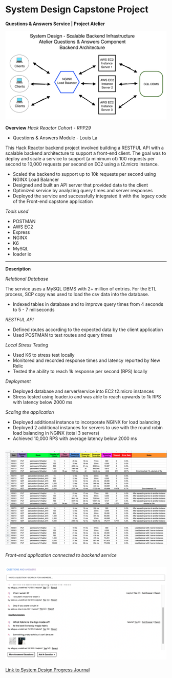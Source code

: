 # System Design Capstone Project
**Questions & Answers Service | Project Atelier**

![architecture](https://github.com/SDC-Willow/questions-answers-service/blob/main/screenshots/SDC-qna-backend-architecture.png)

**Overview**
*Hack Reactor Cohort - RPP29*

* Questions & Answers Module - Louis La


This Hack Reactor backend project involved building a RESTFUL API with a scalable backend architecture to support a front-end client. The goal was to deploy and scale a service to support (a minimum of) 100 requests per second to 10,000 requests per second on EC2 using a t2.micro instance.

* Scaled the backend to support up to 10k requests per second using NGINX Load Balancer
* Designed and built an API server that provided data to the client
* Optimized service by analyzing query times and server responses
* Deployed the service and successfully integrated it with the legacy code of the Front-end capstone application

*Tools used*

* POSTMAN
* AWS EC2
* Express
* NGINX
* K6
* MySQL
* loader io
---

**Description**

*Relational Database*

The service uses a MySQL DBMS with 2+ million of entries. For the ETL process, SCP copy was used to load the csv data into the database.
* Indexed tables in database and to improve query times from 4 seconds to 5 - 7 miliseconds

*RESTFUL API*

* Defined routes according to the expected data by the client application
* Used POSTMAN to test routes and query times

*Local Stress Testing*

* Used K6 to stress test locally
* Monitored and recorded response times and latency reported by New Relic
* Tested the ability to reach 1k response per second (RPS) locally

*Deployment*

* Deployed database and server/service into EC2 t2.micro instances
* Stress tested using loader.io and was able to reach upwards to 1k RPS with latency below 2000 ms

*Scaling the application*

* Deployed additional instance to incorporate NGINX for load balancing
* Deployed 2 additional instances for servers to use with the round robin load balancing in NGINX (total 3 servers)
* Achieved 10,000 RPS with average latency below 2000 ms

![results](https://github.com/SDC-Willow/questions-answers-service/blob/main/screenshots/SDC-qna-stress-test-data.png)
---

*Front-end application connected to backend service*

![frontend](https://github.com/SDC-Willow/questions-answers-service/blob/main/screenshots/Atelier-qna-frontend-with-backend-api.png)
---

[Link to System Design Progress Journal](https://louis-systemdesign.blogspot.com/)